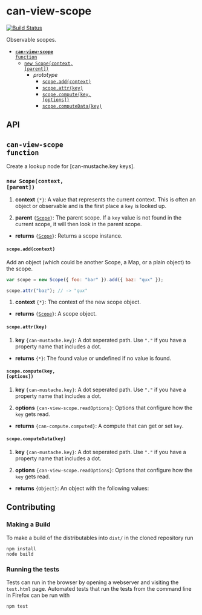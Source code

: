 # can-view-scope

[![Build Status](https://travis-ci.org/canjs/can-view-scope.png?branch=master)](https://travis-ci.org/canjs/can-view-scope)

Observable scopes.

- <code>[__can-view-scope__ function](#can-view-scope-function)</code>
  - <code>[new Scope(context, [parent])](#new-scopecontext-parent)</code>
    - _prototype_
      - <code>[scope.add(context)](#scopeaddcontext)</code>
      - <code>[scope.attr(key)](#scopeattrkey)</code>
      - <code>[scope.compute(key, [options])](#scopecomputekey-options)</code>
      - <code>[scope.computeData(key)](#scopecomputedatakey)</code>

## API


## <code>__can-view-scope__ function</code>
Create a lookup node for [can-mustache.key keys]. 




### <code>new Scope(context, [parent])</code>



1. __context__ <code>{*}</code>:
  A value that represents the 
  current context. This is often an object or observable and is the first
  place a `key` is looked up.
  
1. __parent__ <code>{[Scope](#new-scopecontext-parent)}</code>:
  The parent scope. If a `key` value
  is not found in the current scope, it will then look in the parent
  scope.
  

- __returns__ <code>{[Scope](#new-scopecontext-parent)}</code>:
  Returns a scope instance.
  

#### <code>scope.add(context)</code>


Add an object (which could be another Scope, a Map, or a plain object) to the scope.

```js
var scope = new Scope({ foo: "bar" }).add({ baz: "qux" });

scope.attr("baz"); // -> "qux"
```


1. __context__ <code>{*}</code>:
  The context of the new scope object.
  

- __returns__ <code>{[Scope](#new-scopecontext-parent)}</code>:
  A scope object.
  

#### <code>scope.attr(key)</code>



1. __key__ <code>{can-mustache.key}</code>:
  A dot seperated path.  Use `"."` if you have a
  property name that includes a dot.
  

- __returns__ <code>{*}</code>:
  The found value or undefined if no value is found.
  

#### <code>scope.compute(key, [options])</code>


1. __key__ <code>{can-mustache.key}</code>:
  A dot seperated path.  Use `"."` if you have a
  property name that includes a dot.
  
1. __options__ <code>{can-view-scope.readOptions}</code>:
  Options that configure how the `key` gets read.
  

- __returns__ <code>{can-compute.computed}</code>:
  A compute that can get or set `key`.
  

#### <code>scope.computeData(key)</code>



1. __key__ <code>{can-mustache.key}</code>:
  A dot seperated path.  Use `"."` if you have a
  property name that includes a dot.
  
1. __options__ <code>{can-view-scope.readOptions}</code>:
  Options that configure how the `key` gets read.
  

- __returns__ <code>{Object}</code>:
  An object with the following values:
      
## Contributing

### Making a Build

To make a build of the distributables into `dist/` in the cloned repository run

```
npm install
node build
```

### Running the tests

Tests can run in the browser by opening a webserver and visiting the `test.html` page.
Automated tests that run the tests from the command line in Firefox can be run with

```
npm test
```
